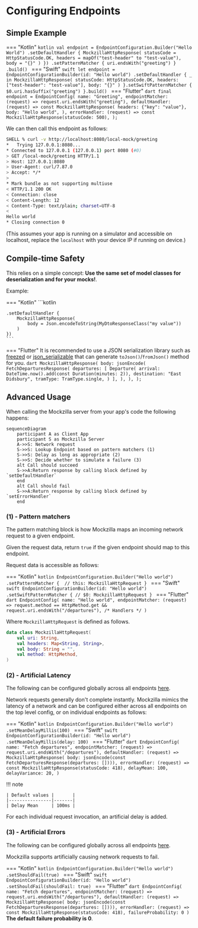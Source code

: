 # Configuring Endpoints

## Simple Example

=== "Kotlin"
    ```kotlin
    val endpoint = EndpointConfiguration.Builder("Hello World")
        .setDefaultHandler {
            MockzillaHttpResponse(
                statusCode = HttpStatusCode.OK,
                headers = mapOf("test-header" to "test-value"),
                body = "{}"
            )
        })
        .setPatternMatcher { uri.endsWith("greeting") }
        .build()
    ```
=== "Swift"
    ```swift
    let endpoint = EndpointConfigurationBuilder(id: "Hello world")
        .setDefaultHandler { _ in
            MockzillaHttpResponse(
                statusCode: HttpStatusCode.OK,
                headers: ["test-header": "test-value"],
                body: "{}"
            )
        }.setSwiftPatternMatcher {
            $0.uri.hasSuffix("greeting")
        }.build()
    ```
=== "Flutter"
    ```dart
    final endpoint = EndpointConfig(
        name: "Greeting",
        endpointMatcher: (request) => request.uri.endsWith("greeting"),
        defaultHandler: (request) => const MockzillaHttpResponse(
            headers: {"key": "value"},
            body: "Hello world",
        ),
        errorHandler: (request) => const MockzillaHttpResponse(statusCode: 500),
    );
    ```

We can then call this endpoint as follows:
```bash
SHELL % curl -v http://localhost:8080/local-mock/greeting 
*   Trying 127.0.0.1:8080...
* Connected to 127.0.0.1 (127.0.0.1) port 8080 (#0)
> GET /local-mock/greeting HTTP/1.1
> Host: 127.0.0.1:8080
> User-Agent: curl/7.87.0
> Accept: */*
> 
* Mark bundle as not supporting multiuse
< HTTP/1.1 200 OK
< Connection: close
< Content-Length: 12
< Content-Type: text/plain; charset=UTF-8
< 
Hello world
* Closing connection 0
```

(This assumes your app is running on a simulator and accessible on localhost, replace the `localhost` with your device IP if running on device.)

## Compile-time Safety

This relies on a simple concept: **Use the same set of model classes for deserialization and for your mocks!**.

Example:

=== "Kotlin"
    ```kotlin

    .setDefaultHandler {
        MockzillaHttpResponse(
            body = Json.encodeToString(MyDtoResponseClass("my value"))
        )
    })
    ```
=== "Flutter"
    It is recommended to use a JSON serialization library such as [freezed](https://pub.dev/packages/freezed) or [json_serializable](https://pub.dev/packages/json_serializable) that can generate `toJson()`/`fromJson()` method for you.
    ```dart
    MockzillaHttpResponse(
      body: jsonEncode(
        FetchDeparturesResponse(
          departures: [
            Departure(
              arrival: DateTime.now().add(const Duration(minutes: 2)),
              destination: "East Didsbury",
              tramType: TramType.single,
            )
          ],
        ),
      ),
    );
    ```

## Advanced Usage

When calling the Mockzilla server from your app's code the following happens:

```mermaid
sequenceDiagram    
    participant A as Client App
    participant S as Mockzilla Server
    A->>S: Network request
    S->>S: Lookup Endpoint based on pattern matchers (1)
    S->>S: Delay as long as appropriate (2)
    S->>S: Decide whether to simulate a failure (3)
    alt Call should succeed
    S->>A:Return response by calling block defined by `setDefaultHandler`
    end
    alt Call should fail
    S->>A:Return response by calling block defined by `setErrorHandler`
    end
```

### (1) - Pattern matchers

The pattern matching block is how Mockzilla maps an incoming network request to a given endpoint.

Given the request data, return `true` if the given endpoint should map to this endpoint.

Request data is accessible as follows:

=== "Kotlin"
    ```kotlin
        EndpointConfiguration.Builder("Hello world")
            .setPatternMatcher { 
                // this: MockzillaHttpRequest
            }
    ```
=== "Swift"
    ```swift
        EndpointConfigurationBuilder(id: "Hello world")
            .setSwiftPatternMatcher {
                // $0: MockzillaHttpRequest
            }
    ```
=== "Flutter"
    ```dart
    EndpointConfig(
        name: "Hello world",
        endpointMatcher: (request) =>
            request.method == HttpMethod.get && request.uri.endsWith("/departures"),
        /* Handlers */
    )
    ```

Where `MockzillaHttpRequest` is defined as follows.

```kotlin
data class MockzillaHttpRequest(
    val uri: String,
    val headers: Map<String, String>,
    val body: String = "",
    val method: HttpMethod,
)
```

### (2) - Artificial Latency

The following can be configured globally across all endpoints [here](./dokka/mockzilla-common/com.apadmi.mockzilla.lib.models/-mockzilla-config/-builder/).

Network requests generally don't complete instantly. Mockzilla mimics the latency of a network and can be configured 
either across all endpoints on the top level config, or on individual endpoints as follows:

=== "Kotlin"
    ```kotlin
        EndpointConfiguration.Builder("Hello world")
          .setMeanDelayMillis(100)
    ```
=== "Swift"
    ```swift
        EndpointConfigurationBuilder(id: "Hello world")
          .setMeanDelayMillis(delay: 100)
    ```
=== "Flutter"
    ```dart
    EndpointConfig(
        name: "Fetch departures",
        endpointMatcher: (request) => request.uri.endsWith("/departures"),
        defaultHandler: (request) => MockzillaHttpResponse(
        body: jsonEncode(const FetchDeparturesResponse(departures: []))),
        errorHandler: (request) => const MockzillaHttpResponse(statusCode: 418),
        delayMean: 100,
        delayVariance: 20,
    )
    ```

!!! note

    | Default values |       |
    |----------------|-------|
    | Delay Mean     | 100ms |

For each individual request invocation, an artificial delay is added.

### (3) - Artificial Errors

The following can be configured globally across all endpoints [here](./dokka/mockzilla-common/com.apadmi.mockzilla.lib.models/-mockzilla-config/-builder/).

Mockzilla supports artificially causing network requests to fail.

=== "Kotlin"
    ```kotlin
    EndpointConfiguration.Builder("Hello world")
    .setShouldFail(true)
    ```
=== "Swift"
    ```swift
    EndpointConfigurationBuilder(id: "Hello world")
    .setShouldFail(shouldFail: true)
    ```
=== "Flutter"
    ```dart
    EndpointConfig(
        name: "Fetch departures",
        endpointMatcher: (request) => request.uri.endsWith("/departures"),
        defaultHandler: (request) => MockzillaHttpResponse(
        body: jsonEncode(const FetchDeparturesResponse(departures: []))),
        errorHandler: (request) => const MockzillaHttpResponse(statusCode: 418),
        failureProbability: 0
    )
    ```
    **The default failure probability is 0**.